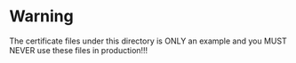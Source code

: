 # Warning

The certificate files under this directory is ONLY an example and you MUST NEVER use these files in production!!!